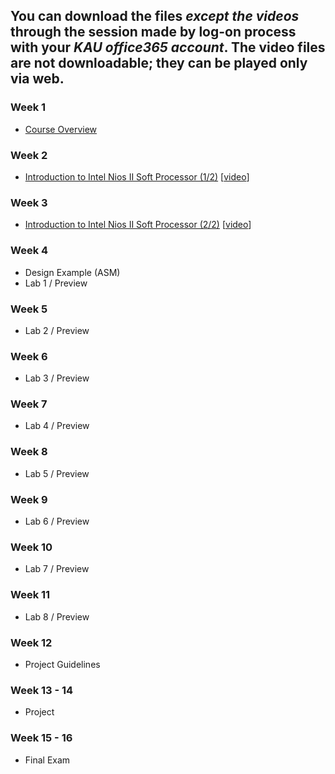 You can download the files *except the videos* through the session made by log-on process with your *KAU office365 account*. The video files are not downloadable; they can be played only via web.
------
### Week 1
* [Course Overview](https://kau365-my.sharepoint.com/:p:/g/personal/taehwan_kim_kau_ac_kr/EVOOPyAj9stHu-o-hNicifABWVZirOz14EyFx9zqSHd-9Q?e=Uu62ZD)

### Week 2
* [Introduction to Intel Nios II Soft Processor (1/2)](https://kau365-my.sharepoint.com/:b:/g/personal/taehwan_kim_kau_ac_kr/EYWIef4kMRdGlGf8J5PONUcBdJOwRjwTOR9HoM57FqhKNw?e=CIWgn2)
  [[video](https://kau365-my.sharepoint.com/:p:/g/personal/taehwan_kim_kau_ac_kr/ETKArxv2XihLqiGEvOAMFooBZUlUxidB0AC0lKHE8eoYWA?e=q7Lblx)]

### Week 3
* [Introduction to Intel Nios II Soft Processor (2/2)](https://kau365-my.sharepoint.com/:b:/g/personal/taehwan_kim_kau_ac_kr/EYN3iG6VcXJOmbaFUNj-GZMBeTNCpbjuQHk2mUJvDpozhA?e=dVghW2)
  [[video](https://kau365-my.sharepoint.com/:p:/g/personal/taehwan_kim_kau_ac_kr/EQqhRb2AUJtKgYbwWk67PT8BwuC1wYdTz_KMPojPhRTSxw?e=Ejwjda)]

### Week 4
* Design Example (ASM)
* Lab 1 / Preview

### Week 5
* Lab 2 / Preview

### Week 6
* Lab 3 / Preview

### Week 7
* Lab 4 / Preview

### Week 8
* Lab 5 / Preview

### Week 9
* Lab 6 / Preview

### Week 10
* Lab 7 / Preview

### Week 11
* Lab 8 / Preview

### Week 12
* Project Guidelines

### Week 13 - 14
* Project

### Week 15 - 16
* Final Exam
